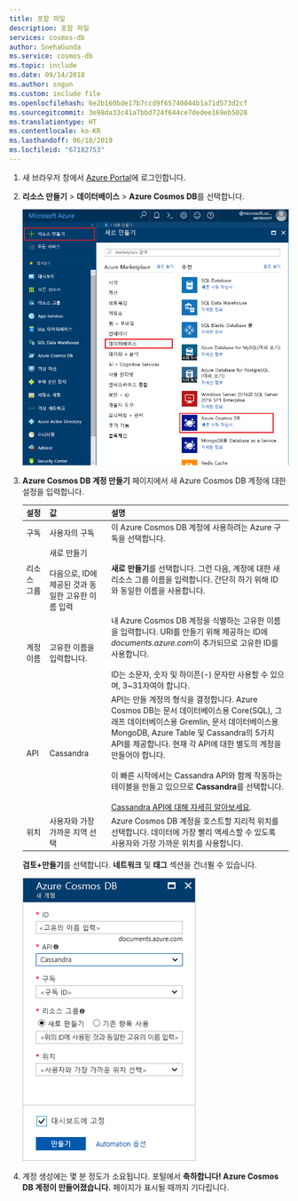 ```yaml
---
title: 포함 파일
description: 포함 파일
services: cosmos-db
author: SnehaGunda
ms.service: cosmos-db
ms.topic: include
ms.date: 09/14/2018
ms.author: sngun
ms.custom: include file
ms.openlocfilehash: 6e2b160bde17b7ccd9f65740044b1a71d573d2cf
ms.sourcegitcommit: 3e98da33c41a7bbd724f644ce7dedee169eb5028
ms.translationtype: HT
ms.contentlocale: ko-KR
ms.lasthandoff: 06/18/2019
ms.locfileid: "67182753"
---
```

1. 새 브라우저 창에서 [Azure Portal](https://portal.azure.com/)에 로그인합니다.

2. **리소스 만들기** > **데이터베이스** > **Azure Cosmos DB**를 선택합니다.
   
   ![Azure Portal 데이터베이스 창](./media/cosmos-db-create-dbaccount-cassandra/create-nosql-db-databases-json-tutorial-1.png)

3. **Azure Cosmos DB 계정 만들기** 페이지에서 새 Azure Cosmos DB 계정에 대한 설정을 입력합니다. 
 
    설정|값|설명
    ---|---|---
    구독|사용자의 구독|이 Azure Cosmos DB 계정에 사용하려는 Azure 구독을 선택합니다. 
    리소스 그룹|새로 만들기<br><br>다음으로, ID에 제공된 것과 동일한 고유한 이름 입력|**새로 만들기**를 선택합니다. 그런 다음, 계정에 대한 새 리소스 그룹 이름을 입력합니다. 간단히 하기 위해 ID와 동일한 이름을 사용합니다. 
    계정 이름|고유한 이름을 입력합니다.|내 Azure Cosmos DB 계정을 식별하는 고유한 이름을 입력합니다. URI를 만들기 위해 제공하는 ID에 *documents.azure.com*이 추가되므로 고유한 ID를 사용합니다.<br><br>ID는 소문자, 숫자 및 하이픈(-) 문자만 사용할 수 있으며, 3~31자여야 합니다.
    API|Cassandra|API는 만들 계정의 형식을 결정합니다. Azure Cosmos DB는 문서 데이터베이스용 Core(SQL), 그래프 데이터베이스용 Gremlin, 문서 데이터베이스용 MongoDB, Azure Table 및 Cassandra의 5가지 API를 제공합니다. 현재 각 API에 대한 별도의 계정을 만들어야 합니다. <br><br>이 빠른 시작에서는 Cassandra API와 함께 작동하는 테이블을 만들고 있으므로 **Cassandra**를 선택합니다. <br><br>[Cassandra API에 대해 자세히 알아보세요](../articles/cosmos-db/cassandra-introduction.md).|
    위치|사용자와 가장 가까운 지역 선택|Azure Cosmos DB 계정을 호스트할 지리적 위치를 선택합니다. 데이터에 가장 빨리 액세스할 수 있도록 사용자와 가장 가까운 위치를 사용합니다.

    **검토+만들기**를 선택합니다. **네트워크** 및 **태그** 섹션을 건너뛸 수 있습니다. 

    ![Azure Cosmos DB에 대한 새 계정 페이지](./media/cosmos-db-create-dbaccount-cassandra/azure-cosmos-db-create-new-account.png)

4. 계정 생성에는 몇 분 정도가 소요됩니다. 포털에서 **축하합니다! Azure Cosmos DB 계정이 만들어졌습니다.** 페이지가 표시될 때까지 기다립니다.

